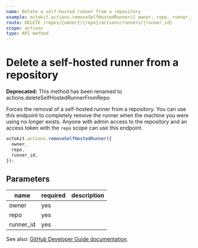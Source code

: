 ```yaml
---
name: Delete a self-hosted runner from a repository
example: octokit.actions.removeSelfHostedRunner({ owner, repo, runner_id })
route: DELETE /repos/{owner}/{repo}/actions/runners/{runner_id}
scope: actions
type: API method
---
```


# Delete a self-hosted runner from a repository

**Deprecated:** This method has been renamed to actions.deleteSelfHostedRunnerFromRepo

Forces the removal of a self-hosted runner from a repository. You can use this endpoint to completely remove the runner when the machine you were using no longer exists. Anyone with admin access to the repository and an access token with the `repo` scope can use this endpoint.

```js
octokit.actions.removeSelfHostedRunner({
  owner,
  repo,
  runner_id,
});
```

## Parameters

<table>
  <thead>
    <tr>
      <th>name</th>
      <th>required</th>
      <th>description</th>
    </tr>
  </thead>
  <tbody>
    <tr><td>owner</td><td>yes</td><td>

</td></tr>
<tr><td>repo</td><td>yes</td><td>

</td></tr>
<tr><td>runner_id</td><td>yes</td><td>

</td></tr>
  </tbody>
</table>

See also: [GitHub Developer Guide documentation](https://developer.github.com/v3/actions/self-hosted-runners/#delete-a-self-hosted-runner-from-a-repository).
